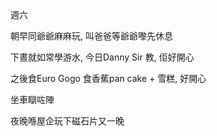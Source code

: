 週六

朝早同爺爺麻麻玩, 叫爸爸等爺爺嚟先休息

下晝就如常學游水, 今日Danny Sir 教, 佢好開心

之後食Euro Gogo 食香蕉pan cake + 雪糕, 好開心

坐車瞓咗陣

夜晚喺屋企玩下磁石片又一晚
